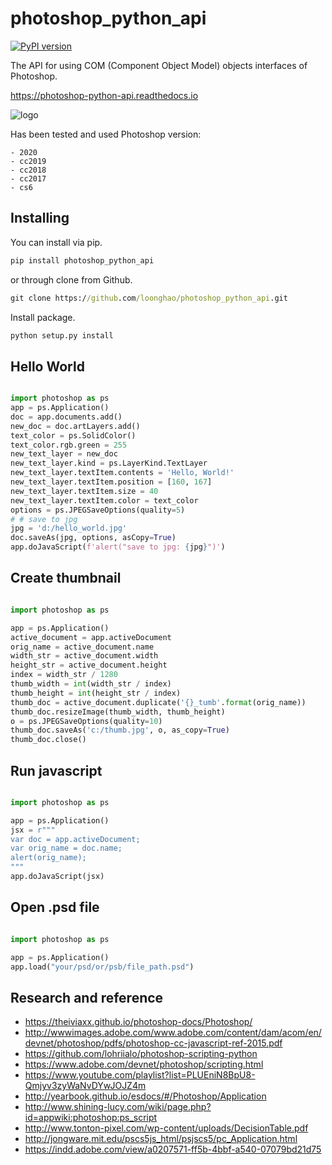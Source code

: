 photoshop_python_api
====================
[![PyPI version](https://badge.fury.io/py/photoshop-python-api.svg)](https://badge.fury.io/py/photoshop-python-api)

The API for using COM (Component Object Model) objects interfaces of Photoshop.

https://photoshop-python-api.readthedocs.io

![logo](https://i.imgur.com/9NpsSvd.png)

Has been tested and used Photoshop version:

    - 2020
    - cc2019
    - cc2018
    - cc2017
    - cs6

Installing
----------
You can install via pip.

```cmd
pip install photoshop_python_api
```
or through clone from Github.
```cmd
git clone https://github.com/loonghao/photoshop_python_api.git
```
Install package.
```cmd
python setup.py install
```

Hello World
-----------

```python

import photoshop as ps
app = ps.Application()
doc = app.documents.add()
new_doc = doc.artLayers.add()
text_color = ps.SolidColor()
text_color.rgb.green = 255
new_text_layer = new_doc
new_text_layer.kind = ps.LayerKind.TextLayer
new_text_layer.textItem.contents = 'Hello, World!'
new_text_layer.textItem.position = [160, 167]
new_text_layer.textItem.size = 40
new_text_layer.textItem.color = text_color
options = ps.JPEGSaveOptions(quality=5)
# # save to jpg
jpg = 'd:/hello_world.jpg'
doc.saveAs(jpg, options, asCopy=True)
app.doJavaScript(f'alert("save to jpg: {jpg}")')

```

Create thumbnail
----------------


```python

import photoshop as ps

app = ps.Application()
active_document = app.activeDocument
orig_name = active_document.name
width_str = active_document.width
height_str = active_document.height
index = width_str / 1280
thumb_width = int(width_str / index)
thumb_height = int(height_str / index)
thumb_doc = active_document.duplicate('{}_tumb'.format(orig_name))
thumb_doc.resizeImage(thumb_width, thumb_height)
o = ps.JPEGSaveOptions(quality=10)
thumb_doc.saveAs('c:/thumb.jpg', o, as_copy=True)
thumb_doc.close()

```

Run javascript
--------------

```python

import photoshop as ps

app = ps.Application()
jsx = r"""
var doc = app.activeDocument;
var orig_name = doc.name;
alert(orig_name);
"""
app.doJavaScript(jsx)

```

Open .psd file
--------------

```python

import photoshop as ps

app = ps.Application()
app.load("your/psd/or/psb/file_path.psd")

```

Research and reference
----------------------
- https://theiviaxx.github.io/photoshop-docs/Photoshop/
- http://wwwimages.adobe.com/www.adobe.com/content/dam/acom/en/devnet/photoshop/pdfs/photoshop-cc-javascript-ref-2015.pdf
- https://github.com/lohriialo/photoshop-scripting-python
- https://www.adobe.com/devnet/photoshop/scripting.html
- https://www.youtube.com/playlist?list=PLUEniN8BpU8-Qmjyv3zyWaNvDYwJOJZ4m
- http://yearbook.github.io/esdocs/#/Photoshop/Application
- http://www.shining-lucy.com/wiki/page.php?id=appwiki:photoshop:ps_script
- http://www.tonton-pixel.com/wp-content/uploads/DecisionTable.pdf
- http://jongware.mit.edu/pscs5js_html/psjscs5/pc_Application.html
- https://indd.adobe.com/view/a0207571-ff5b-4bbf-a540-07079bd21d75
